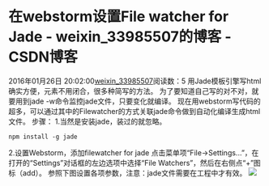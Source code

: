 # 在webstorm设置File watcher for Jade - weixin_33985507的博客 - CSDN博客
2016年01月26日 20:02:00[weixin_33985507](https://me.csdn.net/weixin_33985507)阅读数：5
用Jade模板引擎写html确实方便，元素不用闭合，很多种简写的方法。
为了要知道自己写的对不对，就要用到jade -w命令监控jade文件，只要变化就编译。
现在用webstorm写代码的超多，可以通过其中的Filewatcher的方式关联jade命令做到自动化编译生成html文件。
步骤：
1.当然是安装jade，装过的就忽略。
```
npm install -g jade
```
2.设置Webstorm，添加filewatcher for jade
点击菜单项“File->Settings...”，在打开的“Settings”对话框的左边选项中选择“File Watchers”，然后在右侧点“+”图标（add）。
参照下图设置各项参数，注意：jade文件需要在工程中才有效。
![](https://images2015.cnblogs.com/blog/166781/201601/166781-20160126195925504-1835130305.png)
